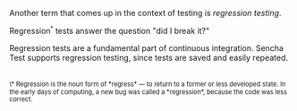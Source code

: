 Another term that comes up in the context of testing is *regression testing*. 

Regression<sup><small>*</small></sup> tests answer the question "did I break it?" 

Regression tests are a fundamental part of continuous integration. 
Sencha Test supports regression testing, since tests are saved and easily repeated.

<p style="margin-top: 3em; font-size: 0.8em; line-height: 1.2em">
\* Regression is the noun form of *regress* &mdash; to return to a former or less developed state. 
In the early days of computing, a new bug was called a *regression*, because the code was less correct.
</p>


